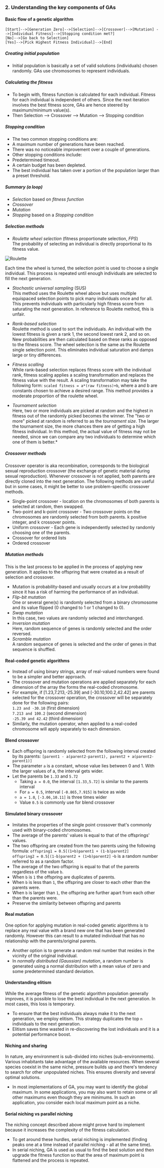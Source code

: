 
### 2. Understanding the key components of GAs

#### Basic flow of a genetic algorithm

`[Start]-->[Generation Zero]-->[Selection]-->[Crossover]-->[Mutation]
-->[Individual Fitness]-->[Stopping condition met?]` <br>
`[No]-->[Go back to Selection]` <br>
`[Yes]-->[Pick Highest Fitness Individual]-->[End]`

##### Creating initial population
- Initial population is basically a set of valid solutions (individuals) chosen randomly. GAs use chromosomes to represent individuals.

##### Calculating the fitness
- To begin with, fitness function is calculated for each individual. Fitness for each individual is independent of others. Since the next iteration involves the best fitness score, GAs are hence steered by maximum/minimum value(s).
- Then Selection --> Crossover --> Mutation --> Stopping condition

##### Stopping condition
- The two common stopping conditions are:
 - A maximum number of generations have been reached.
 - There was no noticeable improvement over a couple of generations.
- Other stopping conditions include:
 - Predetermined timeout.
 - A certain budget has been depleted.
 - The best individual has taken over a portion of the population larger than a preset threshold.

##### Summary (a loop)
 - *Selection* based on *fitness function*
 - *Crossover*
 - *Mutation*
 - *Stopping* based on a *Stopping condition*

##### Selection methods
- *Roulette wheel selection* (fitness proportionate selection, *FPS*) <br>
The probability of selecting an individual is directly proportional to its fitness value.

![Roulette](Screenshot_from_2021-06-03_23-21-37.png)

Each time the wheel is turned, the selection point is used to choose a single individual. This process is repeated until enough individuals are selected to fill the next generation.

- *Stochastic universal sampling* (SUS) <br>
This method uses the Roulette wheel above but uses multiple equispaced selection points to pick many individuals once and for all. This prevents individuals with particularly high fitness score from saturating the next generation. In reference to Roulette method, this is unfair.

- *Rank-based selection* <br>
Roulette method is used to sort the individuals. An individual with the lowest fitness is given a rank 1, the second lowest rank 2, and so on. New probabilities are then calculated based on these ranks as opposed to the fitness score. The wheel selection is the same as the Roulette single selection point. This eliminates individual saturation and damps large or tiny differences.

- *Fitness scalling* <br>
While rank-based selection replaces fitness score with the individual rank, fitness scaling applies a scaling transformation and replaces the fitness value with the result. A scaling transformation may take the following form:
`scaled fitness = a*(raw fitness)+b`, where a and b are constants chosen to achieve a desired range.
This method provides a moderate proportion of the roulette wheel.

- *Tournament selection* <br>
Here, two or more individuals are picked at random and the highest in fitness out of the randomly picked becomes the winner. The "two or more" picked at random is referred to as the *tournament size*. The larger the tournament size, the more chances there are of getting a high fitness individual.
In this method, the actual value of fitness may not be needed, since we can compare any two individuals to determine which one of them is better.*

##### Crossover methods
Crossover operator is aka recombination, corresponds to the biological sexual reproduction crossover (the exchange of genetic material during sexual reproduction). Whenever crossover is not applied, both parents are directly cloned into the next generation. The following methods are useful but in some cases, it might be better to use problem-specific crossover methods.
- Single-point crossover - location on the chromosomes of both parents is selected at random, then swapped.
- Two-point and k-point crossover - Two crossover points on the chromosomes are randomly selected from both parents. k positive integer, and k crossover points.
- Uniform crossover - Each gene is independently selected by randomly choosing one of the parents.
- Crossover for ordered lists
- Ordered crossover

##### Mutation methods
This is the last process to be applied in the process of applying new generation. It applies to the offspring that were created as a result of selection and crossover.
- Mutation is probability-based and usually occurs at a low probability since it has a risk of harming the performance of an individual.
- *Flip-bit mutation* <br>
One or several gene(s) is randomly selected from a binary chromosome and its value flipped (0 changed to 1 or 1 changed to 0).
- *Swap mutation* <br>
In this case, two values are randomly selected and interchanged.
- *Inversion mutation* <br>
Here, random sequence of genes is randomly selected and the order reversed.
- *Scramble mutation* <br>
A random sequence of genes is selected and the order of genes in that sequence is shuffled.

#### Real-coded genetic algorithms
- Instead of using binary strings, array of real-valued numbers were found to be a simpler and better approach.
- The crossover and mutation operations are applied separately for each dimension of the array the forms the real-coded chromosome.
- For example, if [1.23,7.213,-25.39] and [-30.10,100.2,42.42] are parents selected for the crossover operation, the crossover will be separately done for the following pairs: <br>
`1.23 and -30.10` (first dimension) <br>
`7.213 and 100.2` (second dimension) <br>
`-25.39 and 42.42` (third dimension) <br>
- Similarly, the mutation operator, when applied to a real-coded chromosome will apply separately to each dimension.

#### Blend crossover
- Each offspring is randomly selected from the following interval created by its parents: `[parent1 - a(parent2-parent1), parent2 + a(parent2-parent1)]`
- The parameter `a` is a constant, whose value lies between 0 and 1. With the larger values of a, the interval gets wider.
- Let the parents be `1.33` and `5.72`
  - Taking `a = 0.0`, the interval `[1.33,5.72]` is similar to the parents interval
  - For `a = 0.5`, interval `[-0.865,7.915]` is twice as wide
  - `a = 1.0`, `[-3.06,10.11]` is three times wider
  - Value `0.5` is commonly use for blend crossover

#### Simulated binary crossover
- Imitates the properties of the single point crossover that's commonly used with binary-coded chromosomes.
- The average of the parents' values is equal to that of the offsprings' values.
- The two offspring are created from the two parents using the following formula:
`offspring1 = 0.5[(1+b)parent1 + (1-b)parent2]` <br>
`offspring2 = 0.5[(1-b)parent2 + (1+b)parent2]`
-`b` is a random number referred to as a random factor.
- The average of the two offspring is equal to that of the parents regardless of the value `b`.
- When `b` is `1` the offspring are duplicates of parents.
- When `b` is less than `1`, the offspring are closer to each other than the parents were.
- When `b` is larger than `1`, the offspring are further apart from each other than the parents were.
- Preserve the similarity between offspring and parents

#### Real mutation
One option for applying mutation in real-coded genetic algorithms is to replace any real value with a brand new one that has been generated randomly. However this can result to a mutated individual that has no relationship with the parents/original parents.

- Another option is to generate a random real number that resides in the vicinity of the original individual.
- In *normally distributed (Gaussian) mutation*, a random number is generated using a normal distribution with a mean value of zero and some predetermined standard deviation.

#### Understanding elitism
While the average fitness of the genetic algorithm population generally improves, it is possible to lose the best individual in the next generation. In most cases, this loss is temporary.
- To ensure that the best individuals always make it to the next generation, we employ elitism. This strategy duplicates the top `n` individuals to the next generation.
- Elitism saves time wasted in re-discovering the lost individuals and it is a potential performance boost.

#### Niching and sharing
In nature, any environment is sub-divided into niches (sub-environments). Various inhabitants take advantage of the available resources. When several species coexist in the  same niche, pressure builds up and there's tendency to search for other unpopulated niches. This ensures diversity and several optimal solutions.
- In most implementations of GA, you may want to identify the global maximum. In some applications, you may also want to retain some or all other maximums even though they are minimums. In such an application, you consider each local maximum point as a niche.

#### Serial niching vs parallel niching
The niching concept described above might prove hard to implement because it increases the complexity of the fitness calculation.
- To get around these hurdles, serial niching is implemented (finding peaks one at a time instead of parallel niching - all at the same time).
- In serial niching, GA is used as usual to find the best solution and then upgrade the fitness function so that the area of maximum point is flattened and the process is repeated.

